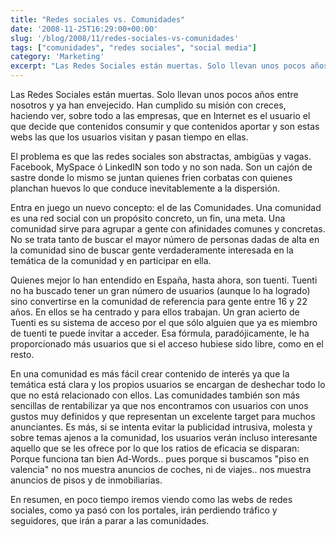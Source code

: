```yaml
---
title: "Redes sociales vs. Comunidades"
date: '2008-11-25T16:29:00+00:00'
slug: '/blog/2008/11/redes-sociales-vs-comunidades'
tags: ["comunidades", "redes sociales", "social media"]
category: 'Marketing'
excerpt: "Las Redes Sociales están muertas. Solo llevan unos pocos años entre nosotros y ya han envejecido. Han cumplido su misión con creces, haciendo ver, sobre todo a las empresas, que en Internet es el usuar..."
---
```

Las Redes Sociales están muertas. Solo llevan unos pocos años entre nosotros y ya han envejecido. Han cumplido su misión con creces, haciendo ver, sobre todo a las empresas, que en Internet es el usuario el que decide que contenidos consumir y que contenidos aportar y son estas webs las que los usuarios visitan y pasan tiempo en ellas.

El problema es que las redes sociales son abstractas, ambigüas y vagas. Facebook, MySpace ó LinkedIN son todo y no son nada. Son un cajón de sastre donde lo mismo se juntan quienes frien corbatas con quienes planchan huevos lo que conduce inevitablemente a la dispersión.

Entra en juego un nuevo concepto: el de las Comunidades. Una comunidad es una red social con un propósito concreto, un fin, una meta. Una comunidad sirve para agrupar a gente con afinidades comunes y concretas. No se trata tanto de buscar el mayor número de personas dadas de alta en la comunidad sino de buscar gente verdaderamente interesada en la temática de la comunidad y en participar en ella.

Quienes mejor lo han entendido en España, hasta ahora, son tuenti. Tuenti no ha buscado tener un gran número de usuarios (aunque lo ha logrado) sino convertirse en la comunidad de referencia para gente entre 16 y 22 años. En ellos se ha centrado y para ellos trabajan. Un gran acierto de Tuenti es su sistema de acceso por el que sólo alguien que ya es miembro de tuenti te puede invitar a acceder. Esa fórmula, paradójicamente, le ha proporcionado más usuarios que si el acceso hubiese sido libre, como en el resto.

En una comunidad es más fácil crear contenido de interés ya que la temática está clara y los propios usuarios se encargan de deshechar todo lo que no está relacionado con ellos. Las comunidades también son más sencillas de rentabilizar ya que nos encontramos con usuarios con unos gustos muy definidos y que representan un excelente target para muchos anunciantes. Es más, si se intenta evitar la publicidad intrusiva, molesta y sobre temas ajenos a la comunidad, los usuarios verán incluso interesante aquello que se les ofrece por lo que los ratios de eficacia se disparan: Porque funciona tan bien Ad-Words.. pues porque si buscamos "piso en valencia" no nos muestra anuncios de coches, ni de viajes.. nos muestra anuncios de pisos y de inmobiliarias.

En resumen, en poco tiempo iremos viendo como las webs de redes sociales, como ya pasó con los portales, irán perdiendo tráfico y seguidores, que irán a parar a las comunidades.

